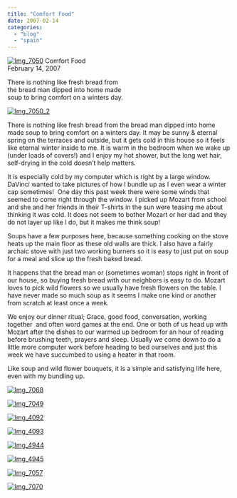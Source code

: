 ```yaml
---
title: "Comfort Food"
date: 2007-02-14
categories: 
  - "blog"
  - "spain"
---
```


 [![Img_7050](http://soultravelers3new.local/images/2008/04/18/img_7050.png "Img_7050")](https://pub-ac94b3f306b24c0dba4238943c97f2e1.r2.dev/photos/uncategorized/2008/04/18/img_7050.png) Comfort Food  
February 14, 2007

There is nothing like fresh bread from  
the bread man dipped into home made  
soup to bring comfort on a winters day.

<!--more-->

[![Img_7050_2](http://soultravelers3new.local/images/2008/04/18/img_7050_2.png "Img_7050_2")](https://pub-ac94b3f306b24c0dba4238943c97f2e1.r2.dev/photos/uncategorized/2008/04/18/img_7050_2.png)

There is nothing like fresh bread from the bread man dipped into home made soup to bring comfort on a winters day. It may be sunny & eternal spring on the terraces and outside, but it gets cold in this house so it feels like eternal winter inside to me. It is warm in the bedroom when we wake up (under loads of covers!) and I enjoy my hot shower, but the long wet hair, self-drying in the cold doesn’t help matters.

It is especially cold by my computer which is right by a large window. DaVinci wanted to take pictures of how I bundle up as I even wear a winter cap sometimes!  One day this past week there were some winds that seemed to come right through the window. I picked up Mozart from school and she and her friends in their T-shirts in the sun were teasing me about thinking it was cold. It does not seem to bother Mozart or her dad and they do not layer up like I do, but it makes me think soup!

Soups have a few purposes here, because something cooking on the stove heats up the main floor as these old walls are thick. I also have a fairly archaic stove with just two working burners so it is easy to just put on soup for a meal and slice up the fresh baked bread.

It happens that the bread man or (sometimes woman) stops right in front of our house, so buying fresh bread with our neighbors is easy to do. Mozart loves to pick wild flowers so we usually have fresh flowers on the table. I have never made so much soup as it seems I make one kind or another from scratch at least once a week.

We enjoy our dinner ritual; Grace, good food, conversation, working together  and often word games at the end. One or both of us head up with Mozart after the dishes to our warmed up bedroom for an hour of reading before brushing teeth, prayers and sleep. Usually we come down to do a little more computer work before heading to bed ourselves and just this week we have succumbed to using a heater in that room.

Like soup and wild flower bouquets, it is a simple and satisfying life here, even with my bundling up.

[![Img_7068](http://soultravelers3new.local/images/2008/04/18/img_7068.png "Img_7068")](https://pub-ac94b3f306b24c0dba4238943c97f2e1.r2.dev/photos/uncategorized/2008/04/18/img_7068.png)

[![Img_7049](http://soultravelers3new.local/images/2008/04/18/img_7049.png "Img_7049")](https://pub-ac94b3f306b24c0dba4238943c97f2e1.r2.dev/photos/uncategorized/2008/04/18/img_7049.png)

[![Img_4092](http://soultravelers3new.local/images/2008/04/18/img_4092.png "Img_4092")](https://pub-ac94b3f306b24c0dba4238943c97f2e1.r2.dev/photos/uncategorized/2008/04/18/img_4092.png)

[![Img_4093](http://soultravelers3new.local/images/2008/04/18/img_4093.png "Img_4093")](https://pub-ac94b3f306b24c0dba4238943c97f2e1.r2.dev/photos/uncategorized/2008/04/18/img_4093.png)

[![Img_4944](http://soultravelers3new.local/images/2008/04/18/img_4944.png "Img_4944")](https://pub-ac94b3f306b24c0dba4238943c97f2e1.r2.dev/photos/uncategorized/2008/04/18/img_4944.png)

[![Img_4945](http://soultravelers3new.local/images/2008/04/18/img_4945.png "Img_4945")](https://pub-ac94b3f306b24c0dba4238943c97f2e1.r2.dev/photos/uncategorized/2008/04/18/img_4945.png)

[![Img_7057](http://soultravelers3new.local/images/2008/04/18/img_7057.png "Img_7057")](https://pub-ac94b3f306b24c0dba4238943c97f2e1.r2.dev/photos/uncategorized/2008/04/18/img_7057.png)

[![Img_7070](http://soultravelers3new.local/images/2008/04/18/img_7070.png "Img_7070")](https://pub-ac94b3f306b24c0dba4238943c97f2e1.r2.dev/photos/uncategorized/2008/04/18/img_7070.png)
